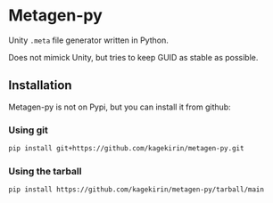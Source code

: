 # Metagen-py

Unity `.meta` file generator written in Python.

Does not mimick Unity, but tries to keep GUID as stable as possible.

## Installation

Metagen-py is not on Pypi, but you can install it from github:

### Using git

```bash
pip install git+https://github.com/kagekirin/metagen-py.git
```

### Using the tarball

```bash
pip install https://github.com/kagekirin/metagen-py/tarball/main
```
